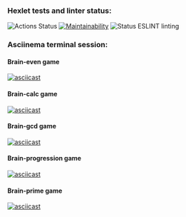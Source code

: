 ### Hexlet tests and linter status:
![Actions Status](https://github.com/korolmaria/frontend-project-lvl1/workflows/hexlet-check/badge.svg)
[![Maintainability](https://api.codeclimate.com/v1/badges/a99a88d28ad37a79dbf6/maintainability)](https://codeclimate.com/github/korolmaria/frontend-project-lvl1/maintainability) ![Status ESLINT linting](https://github.com/korolmaria/frontend-project-lvl1/workflows/EslintStatus/badge.svg)

### Asciinema terminal session:
#### Brain-even game
[![asciicast](https://asciinema.org/a/kHmZ02YrSpDsiRh2SWeJkjhuD.svg)](https://asciinema.org/a/kHmZ02YrSpDsiRh2SWeJkjhuD)
#### Brain-calc game
[![asciicast](https://asciinema.org/a/FDpFVvO26BVALYnnXorLeeS77.svg)](https://asciinema.org/a/FDpFVvO26BVALYnnXorLeeS77)
#### Brain-gcd game
[![asciicast](https://asciinema.org/a/c7CjB8bNqaqZkP71P6A4cybVM.svg)](https://asciinema.org/a/c7CjB8bNqaqZkP71P6A4cybVM)
#### Brain-progression game
[![asciicast](https://asciinema.org/a/2LsGgBcLMvqMR65Id2oA7PArF.svg)](https://asciinema.org/a/2LsGgBcLMvqMR65Id2oA7PArF)
#### Brain-prime game
[![asciicast](https://asciinema.org/a/ehAxORiBgc5oUZpPzTlUHdUev.svg)](https://asciinema.org/a/ehAxORiBgc5oUZpPzTlUHdUev)
